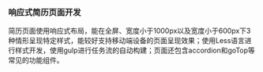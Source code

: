 ### 响应式简历页面开发

简历页面使用响应式布局，能在全屏、宽度小于1000px以及宽度小于600px下3种情形呈现特定样式，能较好支持移动端设备的页面呈现效果；使用Less语言进行样式开发，使用gulp进行任务流的自动构建；页面还包含accordion和goTop等常见的功能组件。
